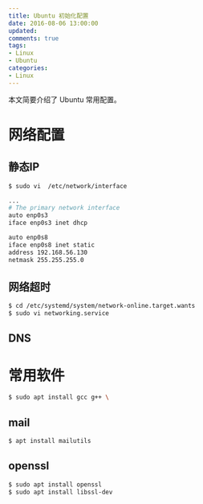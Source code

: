 ```yaml
---
title: Ubuntu 初始化配置
date: 2016-08-06 13:00:00
updated:
comments: true
tags:
- Linux
- Ubuntu
categories:
- Linux
---
```


本文简要介绍了 Ubuntu 常用配置。

<!--more-->

# 网络配置

## 静态IP

```bash
$ sudo vi  /etc/network/interface

...
# The primary network interface
auto enp0s3
iface enp0s3 inet dhcp

auto enp0s8
iface enp0s8 inet static
address 192.168.56.130
netmask 255.255.255.0
```

## 网络超时

```bash
$ cd /etc/systemd/system/network-online.target.wants
$ sudo vi networking.service
```

## DNS

# 常用软件

```bash
$ sudo apt install gcc g++ \
```

## mail
```bash
$ apt install mailutils
```
## openssl
```bash
$ sudo apt install openssl
$ sudo apt install libssl-dev
```

